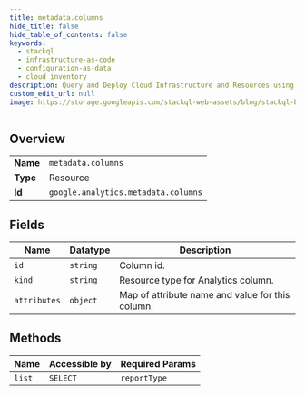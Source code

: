 ```yaml
---
title: metadata.columns
hide_title: false
hide_table_of_contents: false
keywords:
  - stackql
  - infrastructure-as-code
  - configuration-as-data
  - cloud inventory
description: Query and Deploy Cloud Infrastructure and Resources using SQL
custom_edit_url: null
image: https://storage.googleapis.com/stackql-web-assets/blog/stackql-blog-post-featured-image.png
---
```

  
    

## Overview
<table><tbody>
<tr><td><b>Name</b></td><td><code>metadata.columns</code></td></tr>
<tr><td><b>Type</b></td><td>Resource</td></tr>
<tr><td><b>Id</b></td><td><code>google.analytics.metadata.columns</code></td></tr>
</tbody></table>

## Fields
| Name | Datatype | Description |
| ---- | -------- | ----------- |
| `id` | `string` | Column id. |
| `kind` | `string` | Resource type for Analytics column. |
| `attributes` | `object` | Map of attribute name and value for this column. |
## Methods
| Name | Accessible by | Required Params |
| ---- | ------------- | --------------- |
| `list` | `SELECT` | `reportType` |
